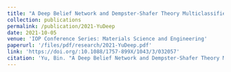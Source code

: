 ```yaml
---
title: "A Deep Belief Network and Dempster-Shafer Theory Multiclassifier for Reliability of Wind Turbine System"
collection: publications
permalink: /publication/2021-YuDeep
date: 2021-10-05
venue: 'IOP Conference Series: Materials Science and Engineering'
paperurl: '/files/pdf/research/2021-YuDeep.pdf'
link: 'https://doi.org/:10.1088/1757-899X/1043/3/032057'
citation: 'Yu, Bin. "A Deep Belief Network and Dempster-Shafer Theory Multiclassifier for Reliability of Wind Turbine System." IOP Conference Series: Materials Science and Engineering. Vol. 1043. No. 3. IOP Publishing, 2021.'
---
```

